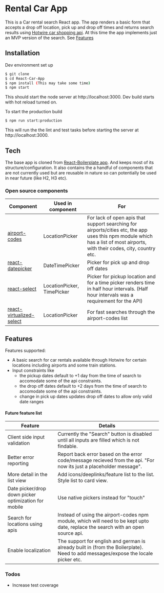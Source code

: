 # Rental Car App

This is a Car rental search React app. The app renders a basic form that accepts a drop off location, pick up and drop off times and returns search results using [Hotwire car shopping api](http://developer.hotwire.com/docs/read/Rental_Car_Shopping_API). At this time the app implements just an MVP version of the search. See [Features](#features)

## Installation
Dev environment set up

```sh
$ git clone
$ cd React-Car-App
$ npm install (This may take some time)
$ npm start
```
This should start the node server at http://localhost:3000. Dev build starts with hot reload turned on.

To start the production build
```sh
$ npm run start:production
```
This will run the the lint and test tasks before starting the server at http://localhost:3000.

## Tech

The base app is cloned from [React-Boilerplate app](https://github.com/react-boilerplate/react-boilerplate). And keeps most of its structure/configuration. It also contains the a handful of components that are not currently used but are reusable in nature so can potentially be used in near future (like H2, H3 etc).

### Open source components

| Component | Used in component | For
| ------    | ------            | ------ |
| [airport-codes](https://github.com/L1fescape/airport-codes) | LocationPicker | For lack of open apis that support searching for airports/cities etc, the app uses this npm module which has a list of most airports, with their codes, city, country etc.
| [react-datepicker](https://github.com/Hacker0x01/react-datepicker) | DateTimePicker | Picker for pick up and drop off dates |
| [react-select](https://github.com/JedWatson/react-select) | LocationPicker, TimePicker | Picker for pickup location and for a time picker renders time in half hour intervals. (Half hour intervals was a requirement for the API)
| [react-virtualized-select](https://github.com/bvaughn/react-virtualized-select)  | LocationPicker | For fast searches through the airport-codes list


## Features

Features supported:
- A basic search for car rentals available through Hotwire for certain locations including airports and some train stations.
- Input constraints like
    - the pickup dates default to +1 day from the time of search to accomodate some of the api constraints.
    - the drop off dates default to +2 days from the time of search to accomodate some of the api constraints.
    - change in pick up dates updates drop off dates to allow only valid date ranges

#### Future feature list

| Feature | Details
| ------ | ------ |
| Client side input validation | Currently the "Search" button is disabled until all inputs are filled which is not findable.
| Better error reporting | Report back error based on the error code/message recieved from the api. "For now its just a placeholder message".
| More detail in the list view | Add icons/deeplinks/feature list to the list. Style list to card view.
| Date picker/drop down picker optimization for mobile | Use native pickers instead for "touch"
| Search for locations using apis | Instead of using the airport-codes npm module, which will need to be kept upto date, replace the search with an open source api.
| Enable localization | The support for english and german is already built in (from the Boilerplate). Need to add messages/expose the locale picker etc.

### Todos
 - Increase test coverage

